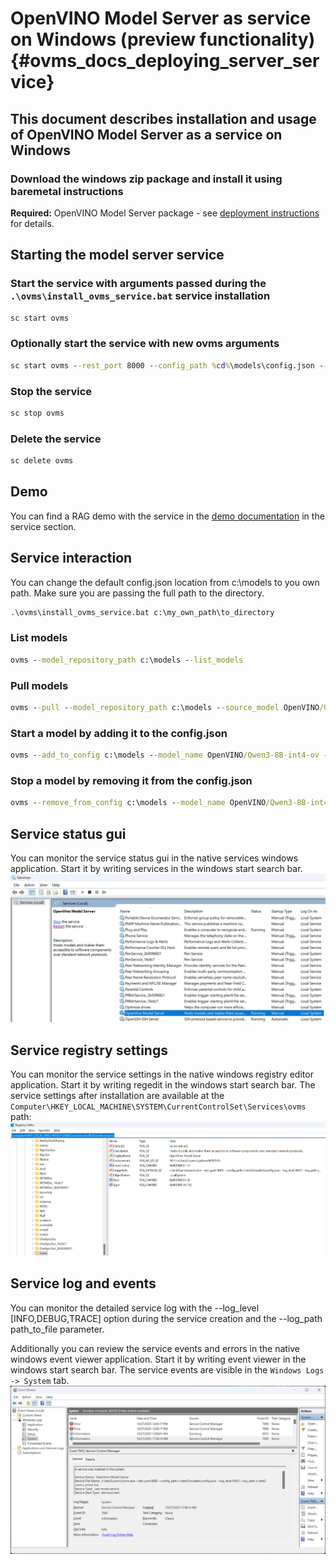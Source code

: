 # OpenVINO Model Server as service on Windows (preview functionality) {#ovms_docs_deploying_server_service}

## This document describes installation and usage of OpenVINO Model Server as a service on Windows

### Download the windows zip package and install it using baremetal instructions

**Required:** OpenVINO Model Server package - see [deployment instructions](../../../docs/deploying_server_baremetal.md) for details.

## Starting the model server service

### Start the service with arguments passed during the `.\ovms\install_ovms_service.bat` service installation
```bat
sc start ovms
```

### Optionally start the service with new ovms arguments
```bat
sc start ovms --rest_port 8000 --config_path %cd%\models\config.json --log_level INFO --log_path %cd%\ovms_server.log
```

### Stop the service
```bat
sc stop ovms
```

### Delete the service
```bat
sc delete ovms
```

## Demo
You can find a RAG demo with the service in the [demo documentation](../demos/continuous_batching/rag/README.md) in the service section.

## Service interaction
You can change the default config.json location from c:\models to you own path. Make sure you are passing the full path to the directory.
```bat
.\ovms\install_ovms_service.bat c:\my_own_path\to_directory
```

### List models
```bat
ovms --model_repository_path c:\models --list_models
```

### Pull models
```bat
ovms --pull --model_repository_path c:\models --source_model OpenVINO/Qwen3-8B-int4-ov --task text_generation
```

### Start a model by adding it to the config.json
```bat
ovms --add_to_config c:\models --model_name OpenVINO/Qwen3-8B-int4-ov --model_path OpenVINO/Qwen3-8B-int4-ov
```

### Stop a model by removing it from the config.json
```bat
ovms --remove_from_config c:\models --model_name OpenVINO/Qwen3-8B-int4-ov
```

## Service status gui
You can monitor the service status gui in the native services windows application.
Start it by writing services in the windows start search bar.
![Service Status](windows_service1.jpg)

## Service registry settings
You can monitor the service settings in the native windows registry editor application.
Start it by writing regedit in the windows start search bar.
The service settings after installation are available at the `Computer\HKEY_LOCAL_MACHINE\SYSTEM\CurrentControlSet\Services\ovms` path:
![Service Status](windows_service_registry1.jpg)

## Service log and events
You can monitor the detailed service log with the --log_level [INFO,DEBUG,TRACE] option during the service creation and the --log_path path_to_file parameter.

Additionally you can review the service events and errors in the native windows event viewer application.
Start it by writing event viewer in the windows start search bar.
The service events are visible in the `Windows Logs -> System` tab.
![Service Status](windows_service_events1.jpg)
